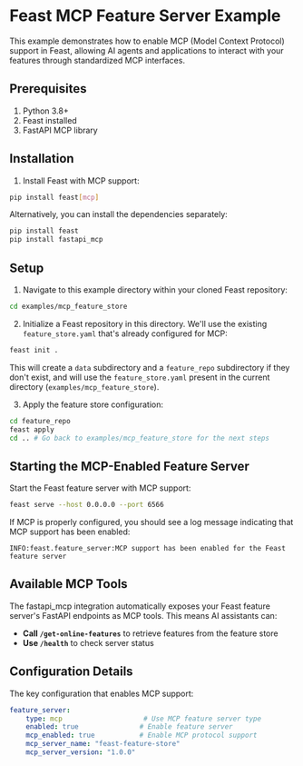  # Feast MCP Feature Server Example

This example demonstrates how to enable MCP (Model Context Protocol) support in Feast, allowing AI agents and applications to interact with your features through standardized MCP interfaces.

## Prerequisites

1. Python 3.8+
2. Feast installed
3. FastAPI MCP library

## Installation

1. Install Feast with MCP support:
```bash
pip install feast[mcp]
```

Alternatively, you can install the dependencies separately:
```bash
pip install feast
pip install fastapi_mcp
```

## Setup

1. Navigate to this example directory within your cloned Feast repository:
```bash
cd examples/mcp_feature_store
```

2. Initialize a Feast repository in this directory. We'll use the existing `feature_store.yaml` that's already configured for MCP:
```bash
feast init . 
```
This will create a `data` subdirectory and a `feature_repo` subdirectory if they don't exist, and will use the `feature_store.yaml` present in the current directory (`examples/mcp_feature_store`).

3. Apply the feature store configuration:
```bash
cd feature_repo 
feast apply
cd .. # Go back to examples/mcp_feature_store for the next steps
```

## Starting the MCP-Enabled Feature Server

Start the Feast feature server with MCP support:

```bash
feast serve --host 0.0.0.0 --port 6566
```

If MCP is properly configured, you should see a log message indicating that MCP support has been enabled:

```
INFO:feast.feature_server:MCP support has been enabled for the Feast feature server
```

## Available MCP Tools

The fastapi_mcp integration automatically exposes your Feast feature server's FastAPI endpoints as MCP tools. This means AI assistants can:

- **Call `/get-online-features`** to retrieve features from the feature store
- **Use `/health`** to check server status  


## Configuration Details

The key configuration that enables MCP support:

```yaml
feature_server:
    type: mcp                    # Use MCP feature server type
    enabled: true               # Enable feature server
    mcp_enabled: true           # Enable MCP protocol support
    mcp_server_name: "feast-feature-store"
    mcp_server_version: "1.0.0"
```